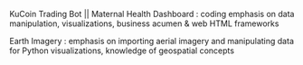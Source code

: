 
KuCoin Trading Bot || Maternal Health Dashboard : coding emphasis on data manipulation, visualizations, business acumen & web HTML frameworks

Earth Imagery : emphasis on importing aerial imagery and manipulating data for Python visualizations, knowledge of geospatial concepts
